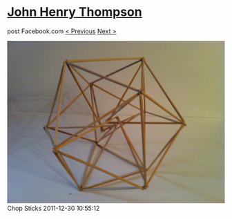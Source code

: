 # [John Henry Thompson](../README.md)
post Facebook.com
[< Previous](2011-12-30-4.md) [Next >](2011-12-30-6.md)

[![](../media/2011-12-30/Chop-Sticks-2.jpg)](../README.md)
Chop Sticks
2011-12-30 10:55:12